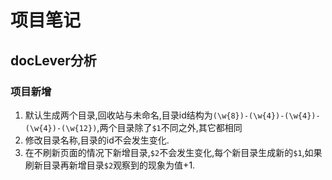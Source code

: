 # 项目笔记

## docLever分析

### 项目新增

1. 默认生成两个目录,回收站与未命名,目录id结构为`(\w{8})-(\w{4})-(\w{4})-(\w{4})-(\w{12})`,两个目录除了`$1`不同之外,其它都相同
2. 修改目录名称,目录的id不会发生变化.
3. 在不刷新页面的情况下新增目录,`$2`不会发生变化,每个新目录生成新的`$1`,如果刷新目录再新增目录`$2`观察到的现象为值+1.